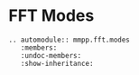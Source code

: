 # FFT Modes

```{eval-rst}
.. automodule:: mmpp.fft.modes
   :members:
   :undoc-members:
   :show-inheritance:
```
